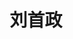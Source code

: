 ---
# Display name

title: 刘首政
user_groups: ["Graduated Master Students"]



organizations:
- name: 2001-2004 

Interests:
- Mathematical modeling of macrosegregation in the solidification process of binary alloys

---